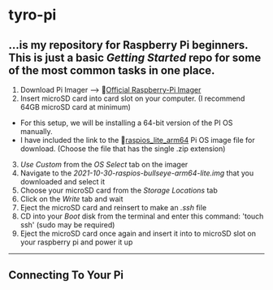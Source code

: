 # tyro-pi
...is my repository for Raspberry Pi beginners. This is just a basic *Getting Started* repo for some of the most common tasks in one place.
---
1. Download Pi Imager --> :link:[Official Raspberry-Pi Imager](https://www.raspberrypi.com/software/)
2. Insert microSD card into card slot on your computer. (I recommend 64GB microSD card at minimum)
- For this setup, we will be installing a 64-bit version of the PI OS manually.
- I have included the link to the :link:[raspios_lite_arm64](https://downloads.raspberrypi.org/raspios_lite_arm64/images/raspios_lite_arm64-2021-11-08/) Pi OS image file for download. (Choose the file that has the single .zip extension)
3. *Use Custom* from the *OS Select* tab on the imager
4. Navigate to the *2021-10-30-raspios-bullseye-arm64-lite.img* that you downloaded and select it
5. Choose your microSD card from the *Storage Locations* tab
6. Click on the *Write* tab and wait 
7. Eject the microSD card and reinsert to make an *.ssh* file
8. CD into your *Boot* disk from the terminal and enter this command: 'touch ssh' (sudo may be required)
9. Eject the microSD card once again and insert it into to microSD slot on your raspberry pi and power it up
---
## Connecting To Your Pi